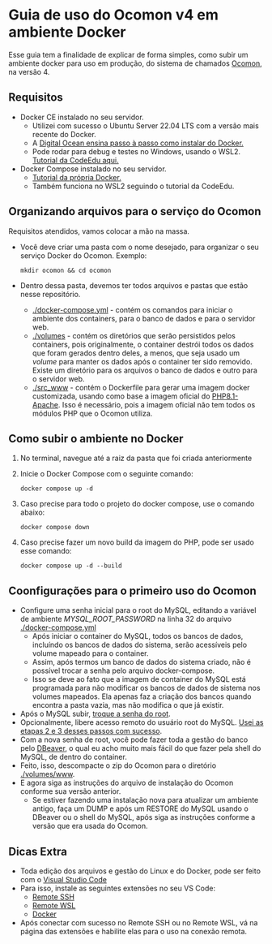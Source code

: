 # Guia de uso do Ocomon v4 em ambiente Docker

Esse guia tem a finalidade de explicar de forma simples, como subir um ambiente docker para uso em produção, do sistema de chamados [Ocomon](https://ocomonphp.sourceforge.io/), na versão 4.

## Requisitos
- Docker CE instalado no seu servidor.
    - Utilizei com sucesso o Ubuntu Server 22.04 LTS com a versão mais recente do Docker.
    - A [Digital Ocean ensina passo à passo como instalar do Docker.](https://www.digitalocean.com/community/tutorials/how-to-install-and-use-docker-on-ubuntu-22-04)
    - Pode rodar para debug e testes no Windows, usando o WSL2. [Tutorial da CodeEdu aqui.](https://github.com/codeedu/wsl2-docker-quickstart#docker-engine-docker-nativo-diretamente-instalado-no-wsl2)
- Docker Compose instalado no seu servidor.
    - [Tutorial da própria Docker.](https://docs.docker.com/compose/install/compose-plugin/#install-using-the-repository)
    - Também funciona no WSL2 seguindo o tutorial da CodeEdu.

## Organizando arquivos para o serviço do Ocomon
Requisitos atendidos, vamos colocar a mão na massa.

- Você deve criar uma pasta com o nome desejado, para organizar o seu serviço Docker do Ocomon. Exemplo:

    `mkdir ocomon && cd ocomon`

 - Dentro dessa pasta, devemos ter todos arquivos e pastas que estão nesse repositório.
    - [./docker-compose.yml](./docker-compose.yml) - contém os comandos para iniciar o ambiente dos containers, para o banco de dados e para o servidor web.
    - [./volumes](./volumes) - contém os diretórios que serão persistidos pelos containers, pois originalmente, o container destrói todos os dados que foram gerados dentro deles, a menos, que seja usado um *volume* para manter os dados após o container ter sido removido.
    Existe um diretório para os arquivos o banco de dados e outro para o servidor web.
    - [./src_www](./src_www) - contém o Dockerfile para gerar uma imagem docker customizada, usando como base a imagem oficial do [PHP8.1-Apache](https://hub.docker.com/_/php/tags?page=1&name=8.1-apache-bullseye). Isso é necessário, pois a imagem oficial não tem todos os módulos PHP que o Ocomon utiliza.

## Como subir o ambiente no Docker

1. No terminal, navegue até a raiz da pasta que foi criada anteriormente

2. Inicie o Docker Compose com o seguinte comando:

    `docker compose up -d`

3. Caso precise para todo o projeto do docker compose, use o comando abaixo:
    
    `docker compose down`

3. Caso precise fazer um novo build da imagem do PHP, pode ser usado esse comando:
    
    `docker compose up -d --build`

## Coonfigurações para o primeiro uso do Ocomon
- Configure uma senha inicial para o root do MySQL, editando a variável de ambiente *MYSQL_ROOT_PASSWORD* na linha 32 do arquivo [./docker-compose.yml](./docker-compose.yml)
    - Após iniciar o container do MySQL, todos os bancos de dados, incluíndo os bancos de dados do sistema, serão acessíveis pelo volume mapeado para o container.
    - Assim, após termos um banco de dados do sistema criado, não é possível trocar a senha pelo arquivo docker-compose.
    - Isso se deve ao fato que a imagem de container do MySQL está programada para não modificar os bancos de dados de sistema nos volumes mapeados. Ela apenas faz a criação dos bancos quando encontra a pasta vazia, mas não modifica o que já existir.
- Após o MySQL subir, [troque a senha do root](https://stackoverflow.com/a/62357102).
- Opcionalmente, libere acesso remoto do usuário root do MySQL. [Usei as etapas 2 e 3 desses passos com sucesso](https://stackoverflow.com/a/65636249).
- Com a nova senha de root, você pode fazer toda a gestão do banco pelo [DBeaver](https://dbeaver.io/download/), o qual eu acho muito mais fácil do que fazer pela shell do MySQL, de dentro do container.
- Feito, isso, descompacte o zip do Ocomon para o diretório [./volumes/www](./volumes/www).
- E agora siga as instruções do arquivo de instalação do Ocomon conforme sua versão anterior.
    - Se estiver fazendo uma instalação nova para atualizar um ambiente antigo, faça um DUMP e após um RESTORE do MySQL usando o DBeaver ou o shell do MySQL, após siga as instruções conforme a versão que era usada do Ocomon.

## Dicas Extra
- Toda edição dos arquivos e gestão do Linux e do Docker, pode ser feito com o [Visual Studio Code](https://code.visualstudio.com/)
- Para isso, instale as seguintes extensões no seu VS Code:
    - [Remote SSH](https://marketplace.visualstudio.com/items?itemName=ms-vscode-remote.remote-ssh)
    - [Remote WSL](https://marketplace.visualstudio.com/items?itemName=ms-vscode-remote.remote-wsl)
    - [Docker](https://marketplace.visualstudio.com/items?itemName=ms-azuretools.vscode-docker)
- Após conectar com sucesso no Remote SSH ou no Remote WSL, vá na página das extensões e habilite elas para o uso na conexão remota.
